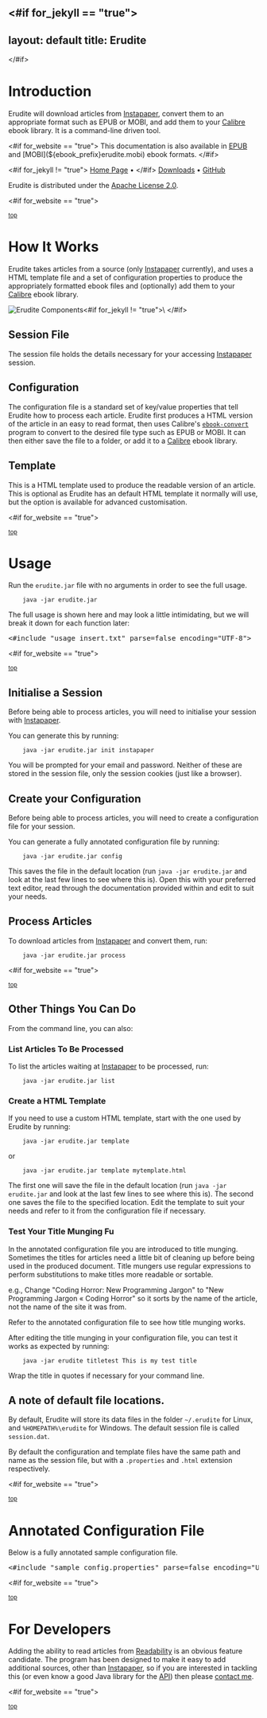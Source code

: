 <#if for_jekyll == "true">
---
layout: default
title: Erudite
---
</#if>

# Introduction

Erudite will download articles from
[Instapaper](http://www.instapaper.com/), convert them to an appropriate
format such as EPUB or MOBI, and add them to your
[Calibre](http://calibre-ebook.com/) ebook library. It is a command-line
driven tool.

<#if for_website == "true">
This documentation is also available in
[EPUB](${ebook_prefix}erudite.epub) and
[MOBI](${ebook_prefix}erudite.mobi) ebook formats.
</#if>

<#if for_jekyll != "true">
[Home Page](http://evanmclean.com/software/erudite/) &bull;
</#if>
[Downloads](https://github.com/evmcl/erudite/downloads) &bull;
[GitHub](https://github.com/evmcl/erudite)

Erudite is distributed under the [Apache License
2.0](http://www.apache.org/licenses/LICENSE-2.0).

<#if for_website == "true">
<p><small><a href="#top">top</a></small></p>
</#if>

# How It Works

Erudite takes articles from a source (only
[Instapaper](http://www.instapaper.com/) currently), and uses a HTML
template file and a set of configuration properties to produce the
appropriately formatted ebook files and (optionally) add them to your
[Calibre](http://calibre-ebook.com/) ebook library.

![Erudite Components](${image_prefix}erudite_parts.png)<#if for_jekyll != "true">\ </#if>

## Session File

The session file holds the details necessary for your accessing
[Instapaper](http://www.instapaper.com/) session.

## Configuration

The configuration file is a standard set of key/value properties that
tell Erudite how to process each article. Erudite first produces a HTML
version of the article in an easy to read format, then uses Calibre's
[`ebook-convert`](http://manual.calibre-ebook.com/cli/ebook-convert.html)
program to convert to the desired file type such as EPUB or MOBI. It can
then either save the file to a folder, or add it to a
[Calibre](http://calibre-ebook.com/) ebook library.

## Template

This is a HTML template used to produce the readable version of an
article. This is optional as Erudite has an default HTML template it
normally will use, but the option is available for advanced
customisation.

<#if for_website == "true">
<p><small><a href="#top">top</a></small></p>
</#if>

# Usage

Run the `erudite.jar` file with no arguments in order to see the full
usage.

        java -jar erudite.jar

The full usage is shown here and may look a little intimidating, but we
will break it down for each function later:

<pre>
<#include "usage_insert.txt" parse=false encoding="UTF-8">
</pre>

<#if for_website == "true">
<p><small><a href="#top">top</a></small></p>
</#if>

## Initialise a Session

Before being able to process articles, you will need to initialise your
session with [Instapaper](http://www.instapaper.com/).

You can generate this by running:

        java -jar erudite.jar init instapaper

You will be prompted for your email and password. Neither of these are
stored in the session file, only the session cookies (just like a
browser).

## Create your Configuration

Before being able to process articles, you will need to create a
configuration file for your session.

You can generate a fully annotated configuration file by running:

        java -jar erudite.jar config

This saves the file in the default location (run `java -jar erudite.jar`
and look at the last few lines to see where this is). Open this with your
preferred text editor, read through the documentation provided within and
edit to suit your needs.

## Process Articles

To download articles from [Instapaper](http://www.instapaper.com/) and
convert them, run:

        java -jar erudite.jar process

<#if for_website == "true">
<p><small><a href="#top">top</a></small></p>
</#if>

## Other Things You Can Do

From the command line, you can also:

### List Articles To Be Processed

To list the articles waiting at [Instapaper](http://www.instapaper.com/)
to be processed, run:

        java -jar erudite.jar list

### Create a HTML Template

If you need to use a custom HTML template, start with the one used by
Erudite by running:

        java -jar erudite.jar template

or

        java -jar erudite.jar template mytemplate.html

The first one will save the file in the default location (run `java -jar
erudite.jar` and look at the last few lines to see where this is). The
second one saves the file to the specified location. Edit the template to
suit your needs and refer to it from the configuration file if necessary.

### Test Your Title Munging Fu

In the annotated configuration file you are introduced to title munging.
Sometimes the titles for articles need a little bit of cleaning up before
being used in the produced document. Title mungers use regular
expressions to perform substitutions to make titles more readable or
sortable.

e.g., Change "Coding Horror: New Programming Jargon" to "New Programming
Jargon « Coding Horror" so it sorts by the name of the article, not the
name of the site it was from.

Refer to the annotated configuration file to see how title munging works.

After editing the title munging in your configuration file, you can test
it works as expected by running:

        java -jar erudite titletest This is my test title

Wrap the title in quotes if necessary for your command line.

## A note of default file locations.

By default, Erudite will store its data files in the folder `~/.erudite`
for Linux, and `%HOMEPATH%\erudite` for Windows. The default session file
is called `session.dat`.

By default the configuration and template files have the same path and
name as the session file, but with a `.properties` and `.html` extension
respectively.

<#if for_website == "true">
<p><small><a href="#top">top</a></small></p>
</#if>

# Annotated Configuration File

Below is a fully annotated sample configuration file.

<pre>
<#include "sample_config.properties" parse=false encoding="UTF-8">
</pre>

<#if for_website == "true">
<p><small><a href="#top">top</a></small></p>
</#if>

# For Developers

Adding the ability to read articles from
[Readability](http://www.readability.com/) is an obvious feature
candidate. The program has been designed to make it easy to add
additional sources, other than [Instapaper](http://www.instapaper.com/),
so if you are interested in tackling this (or even know a good Java
library for the [API](http://www.readability.com/developers/api)) then
please [contact me](http://evanmclean.com/contact/).

<#if for_website == "true">
<p><small><a href="#top">top</a></small></p>
</#if>
